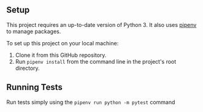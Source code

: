 ## Setup
This project requires an up-to-date version of Python 3.
It also uses [pipenv](https://pipenv.readthedocs.io/) to manage packages.

To set up this project on your local machine:
1. Clone it from this GitHub repository.
2. Run `pipenv install` from the command line in the project's root directory.

## Running Tests
Run tests simply using the `pipenv run python -m pytest` command


